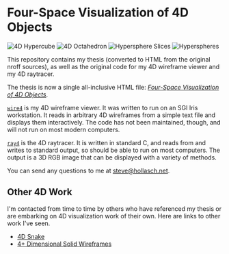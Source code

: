 Four-Space Visualization of 4D Objects
========================================

![4D Hypercube](images/fig48-small.jpg)
![4D Octahedron](images/fig411-small.jpg)
![Hypersphere Slices](images/fig54a-small.jpg)
![Hyperspheres](images/fig54b-small.jpg)

This repository contains my thesis (converted to HTML from the original nroff sources), as well as
the original code for my 4D wireframe viewer and my 4D raytracer.

The thesis is now a single all-inclusive HTML file: [_Four-Space Visualization of 4D Objects_].

[`wire4`](wire4/) is my 4D wireframe viewer. It was written to run on an SGI Iris workstation. It
reads in arbitrary 4D wireframes from a simple text file and displays them interactively. The code
has not been maintained, though, and will not run on most modern computers.

[`ray4`](ray4/) is the 4D raytracer. It is written in standard C, and reads from and writes to
standard output, so should be able to run on most computers. The output is a 3D RGB image that can
be displayed with a variety of methods.

You can send any questions to me at [steve@hollasch.net](mailto:steve@hollasch.net).


Other 4D Work
-------------
I'm contacted from time to time by others who have referenced my thesis or are embarking on 4D
visualization work of their own. Here are links to other work I've seen.

- [4D Snake](https://www.youtube.com/watch?v=8IUnqm8j4BE)
- [4+ Dimensional Solid Wireframes](http://utopian-aunt.surge.sh/)



[_Four-Space Visualization of 4D Objects_]: https://hollasch.github.io/ray4/Four-Space_Visualization_of_4D_Objects.html
